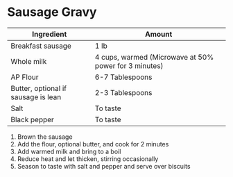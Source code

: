 Sausage Gravy
=============

Ingredient | Amount
-|-
Breakfast sausage | 1 lb
Whole milk | 4 cups, warmed (Microwave at 50% power for 3 minutes)
AP Flour | 6-7 Tablespoons
Butter, optional if sausage is lean | 2-3 Tablespoons
Salt | To taste
Black pepper| To taste

1. Brown the sausage
2. Add the flour, optional butter, and cook for 2 minutes
3. Add warmed milk and bring to a boil
4. Reduce heat and let thicken, stirring occasionally
4. Season to taste with salt and pepper and serve over biscuits
